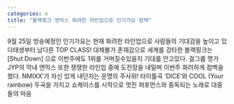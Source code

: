 ```yaml
---
categories: e
title: "블랙핑크 엔믹스 화려한 라인업으로 인기가요 컴백"
---
```

9월 25일 방송예정인 인기가요는 현재 화려한 라인업으로 사람들의 기대감을 높이고 있다태생부터 남다른 TOP CLASS! 대체불가 존재감으로 세계를 강타한 블랙핑크는 [Shut Down] 으로 이번주에도 1위를 거며질수있을지 기대를 안고있다. 걸그룹 명가 JYP의 막내 엔믹스 또한 쟁쟁한 라인업 중에 도전장을 내밀며 이번주 화려하게 컴백을 했다. NMIXX’가 자신 있게 내던지는 운명의 주사위! 타이틀곡 ‘DICE’와 COOL (Your rainbow) 두곡을 가지고 쇼케이스를 시작으로 멋진 퍼포먼스와 중독되는 노래로 대중들의 마음